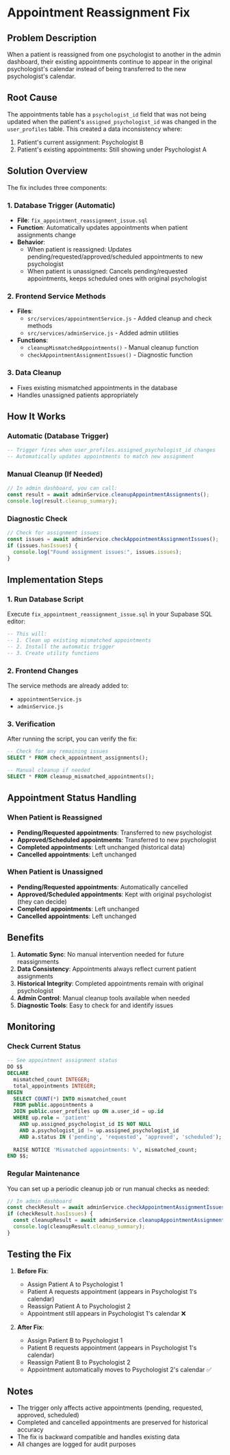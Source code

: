 # Appointment Reassignment Fix

## Problem Description
When a patient is reassigned from one psychologist to another in the admin dashboard, their existing appointments continue to appear in the original psychologist's calendar instead of being transferred to the new psychologist's calendar.

## Root Cause
The appointments table has a `psychologist_id` field that was not being updated when the patient's `assigned_psychologist_id` was changed in the `user_profiles` table. This created a data inconsistency where:

1. Patient's current assignment: Psychologist B
2. Patient's existing appointments: Still showing under Psychologist A

## Solution Overview
The fix includes three components:

### 1. Database Trigger (Automatic)
- **File**: `fix_appointment_reassignment_issue.sql`
- **Function**: Automatically updates appointments when patient assignments change
- **Behavior**:
  - When patient is reassigned: Updates pending/requested/approved/scheduled appointments to new psychologist
  - When patient is unassigned: Cancels pending/requested appointments, keeps scheduled ones with original psychologist

### 2. Frontend Service Methods
- **Files**: 
  - `src/services/appointmentService.js` - Added cleanup and check methods
  - `src/services/adminService.js` - Added admin utilities
- **Functions**:
  - `cleanupMismatchedAppointments()` - Manual cleanup function
  - `checkAppointmentAssignmentIssues()` - Diagnostic function

### 3. Data Cleanup
- Fixes existing mismatched appointments in the database
- Handles unassigned patients appropriately

## How It Works

### Automatic (Database Trigger)
```sql
-- Trigger fires when user_profiles.assigned_psychologist_id changes
-- Automatically updates appointments to match new assignment
```

### Manual Cleanup (If Needed)
```javascript
// In admin dashboard, you can call:
const result = await adminService.cleanupAppointmentAssignments();
console.log(result.cleanup_summary);
```

### Diagnostic Check
```javascript
// Check for assignment issues:
const issues = await adminService.checkAppointmentAssignmentIssues();
if (issues.hasIssues) {
  console.log("Found assignment issues:", issues.issues);
}
```

## Implementation Steps

### 1. Run Database Script
Execute `fix_appointment_reassignment_issue.sql` in your Supabase SQL editor:

```sql
-- This will:
-- 1. Clean up existing mismatched appointments
-- 2. Install the automatic trigger
-- 3. Create utility functions
```

### 2. Frontend Changes
The service methods are already added to:
- `appointmentService.js`
- `adminService.js`

### 3. Verification
After running the script, you can verify the fix:

```sql
-- Check for any remaining issues
SELECT * FROM check_appointment_assignments();

-- Manual cleanup if needed
SELECT * FROM cleanup_mismatched_appointments();
```

## Appointment Status Handling

### When Patient is Reassigned
- **Pending/Requested appointments**: Transferred to new psychologist
- **Approved/Scheduled appointments**: Transferred to new psychologist
- **Completed appointments**: Left unchanged (historical data)
- **Cancelled appointments**: Left unchanged

### When Patient is Unassigned
- **Pending/Requested appointments**: Automatically cancelled
- **Approved/Scheduled appointments**: Kept with original psychologist (they can decide)
- **Completed appointments**: Left unchanged
- **Cancelled appointments**: Left unchanged

## Benefits

1. **Automatic Sync**: No manual intervention needed for future reassignments
2. **Data Consistency**: Appointments always reflect current patient assignments
3. **Historical Integrity**: Completed appointments remain with original psychologist
4. **Admin Control**: Manual cleanup tools available when needed
5. **Diagnostic Tools**: Easy to check for and identify issues

## Monitoring

### Check Current Status
```sql
-- See appointment assignment status
DO $$
DECLARE
  mismatched_count INTEGER;
  total_appointments INTEGER;
BEGIN
  SELECT COUNT(*) INTO mismatched_count
  FROM public.appointments a
  JOIN public.user_profiles up ON a.user_id = up.id
  WHERE up.role = 'patient'
    AND up.assigned_psychologist_id IS NOT NULL
    AND a.psychologist_id != up.assigned_psychologist_id
    AND a.status IN ('pending', 'requested', 'approved', 'scheduled');
  
  RAISE NOTICE 'Mismatched appointments: %', mismatched_count;
END $$;
```

### Regular Maintenance
You can set up a periodic cleanup job or run manual checks as needed:

```javascript
// In admin dashboard
const checkResult = await adminService.checkAppointmentAssignmentIssues();
if (checkResult.hasIssues) {
  const cleanupResult = await adminService.cleanupAppointmentAssignments();
  console.log(cleanupResult.cleanup_summary);
}
```

## Testing the Fix

1. **Before Fix**: 
   - Assign Patient A to Psychologist 1
   - Patient A requests appointment (appears in Psychologist 1's calendar)
   - Reassign Patient A to Psychologist 2
   - Appointment still appears in Psychologist 1's calendar ❌

2. **After Fix**:
   - Assign Patient B to Psychologist 1
   - Patient B requests appointment (appears in Psychologist 1's calendar)
   - Reassign Patient B to Psychologist 2
   - Appointment automatically moves to Psychologist 2's calendar ✅

## Notes

- The trigger only affects active appointments (pending, requested, approved, scheduled)
- Completed and cancelled appointments are preserved for historical accuracy
- The fix is backward compatible and handles existing data
- All changes are logged for audit purposes